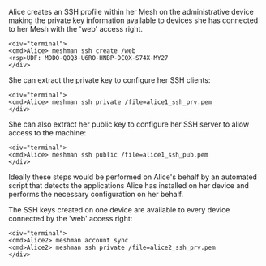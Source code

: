 
Alice creates an SSH profile within her Mesh on the administrative device making the 
private key information available to devices she has connected to her Mesh with the 
'web' access right.


~~~~
<div="terminal">
<cmd>Alice> meshman ssh create /web
<rsp>UDF: MDDO-QOQ3-U6RO-HNBP-DCQX-S74X-MY27
</div>
~~~~

She can extract the private key to configure her SSH clients:


~~~~
<div="terminal">
<cmd>Alice> meshman ssh private /file=alice1_ssh_prv.pem
</div>
~~~~

She can also extract her public key to configure her SSH server to allow access to 
the machine:


~~~~
<div="terminal">
<cmd>Alice> meshman ssh public /file=alice1_ssh_pub.pem
</div>
~~~~

Ideally these steps would be performed on Alice's behalf by an automated script
that detects the applications Alice has installed on her device and performs the
necessary configuration on her behalf. 

The SSH keys created on one device are available to every device connected by the 'web' access 
right:


~~~~
<div="terminal">
<cmd>Alice2> meshman account sync
<cmd>Alice2> meshman ssh private /file=alice2_ssh_prv.pem
</div>
~~~~

